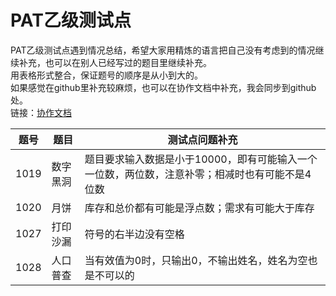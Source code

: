 # PAT乙级测试点
PAT乙级测试点遇到情况总结，希望大家用精炼的语言把自己没有考虑到的情况继续补充，也可以在别人已经写过的题目里继续补充。
<br>
用表格形式整合，保证题号的顺序是从小到大的。
<br>
如果感觉在github里补充较麻烦，也可以在协作文档中补充，我会同步到github处。
<br>
链接：<a href="https://yiqixie.com/d/home/fcACe6xZ2aroPxFQrQZ05Cw32" target="_blank">协作文档</a>

题号|题目|测试点问题补充
-|-|-
1019|数字黑洞|题目要求输入数据是小于10000，即有可能输入一个一位数，两位数，注意补零；相减时也有可能不是4位数
1020|月饼|库存和总价都有可能是浮点数；需求有可能大于库存
1027|打印沙漏|符号的右半边没有空格
1028|人口普查|当有效值为0时，只输出0，不输出姓名，姓名为空也是不可以的
